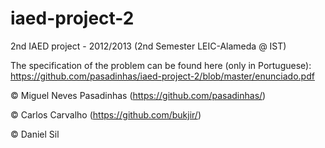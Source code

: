 iaed-project-2
==========

2nd IAED project - 2012/2013 (2nd Semester LEIC-Alameda @ IST)

The specification of the problem can be found here (only in Portuguese): https://github.com/pasadinhas/iaed-project-2/blob/master/enunciado.pdf

© Miguel Neves Pasadinhas (https://github.com/pasadinhas/)

© Carlos Carvalho (https://github.com/bukjir/)

© Daniel Sil
